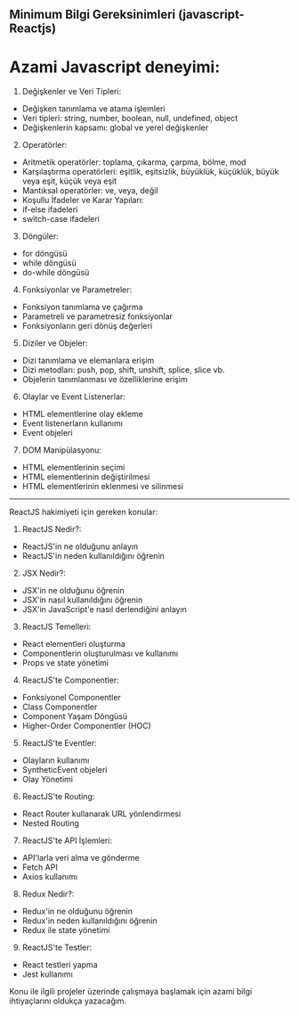 ## Minimum Bilgi Gereksinimleri (javascript-Reactjs)

# Azami Javascript deneyimi:
1.  Değişkenler ve Veri Tipleri:
-	Değişken tanımlama ve atama işlemleri
-	Veri tipleri: string, number, boolean, null, undefined, object
-	Değişkenlerin kapsamı: global ve yerel değişkenler

2. Operatörler:
-	Aritmetik operatörler: toplama, çıkarma, çarpma, bölme, mod
-	Karşılaştırma operatörleri: eşitlik, eşitsizlik, büyüklük, küçüklük, büyük veya eşit, küçük veya eşit
-	Mantıksal operatörler: ve, veya, değil
-  Koşullu İfadeler ve Karar Yapıları:
-	if-else ifadeleri
-	switch-case ifadeleri

 3. Döngüler:
-	for döngüsü
-	while döngüsü
-	do-while döngüsü

 4. Fonksiyonlar ve Parametreler:
-	Fonksiyon tanımlama ve çağırma
-	Parametreli ve parametresiz fonksiyonlar
-	Fonksiyonların geri dönüş değerleri

 5.  Diziler ve Objeler:
-	Dizi tanımlama ve elemanlara erişim
-	Dizi metodları: push, pop, shift, unshift, splice, slice vb.
-	Objelerin tanımlanması ve özelliklerine erişim

 6.  Olaylar ve Event Listenerlar:
-	HTML elementlerine olay ekleme
-	Event listenerların kullanımı
-	Event objeleri

 7.  DOM Manipülasyonu:
-	HTML elementlerinin seçimi
-	HTML elementlerinin değiştirilmesi
-	HTML elementlerinin eklenmesi ve silinmesi


---

ReactJS hakimiyeti için gereken konular:

 1.	ReactJS Nedir?:
-	ReactJS'in ne olduğunu anlayın
-	ReactJS'in neden kullanıldığını öğrenin

 2.	JSX Nedir?:
-	JSX'in ne olduğunu öğrenin
-	JSX'in nasıl kullanıldığını öğrenin
-	JSX'in JavaScript'e nasıl derlendiğini anlayın

 3.	ReactJS Temelleri:
-	React elementleri oluşturma
-	Componentlerin oluşturulması ve kullanımı
-	Props ve state yönetimi

 4.	ReactJS'te Componentler:
-	Fonksiyonel Componentler
-	Class Componentler
-	Component Yaşam Döngüsü
-	Higher-Order Componentler (HOC)
    
 5.	ReactJS'te Eventler:
-	Olayların kullanımı
-	SyntheticEvent objeleri
-	Olay Yönetimi

 6.	ReactJS'te Routing:
-	React Router kullanarak URL yönlendirmesi
-	Nested Routing

 7.	ReactJS'te API İşlemleri:
-	API'larla veri alma ve gönderme
-	Fetch API
-	Axios kullanımı

 8.	Redux Nedir?:
-	Redux'in ne olduğunu öğrenin
-	Redux'in neden kullanıldığını öğrenin
-	Redux ile state yönetimi

 9.	ReactJS'te Testler:
-	React testleri yapma
-	Jest kullanımı


Konu ile ilgili projeler üzerinde çalışmaya başlamak için azami bilgi ihtiyaçlarını oldukça yazacağım. 